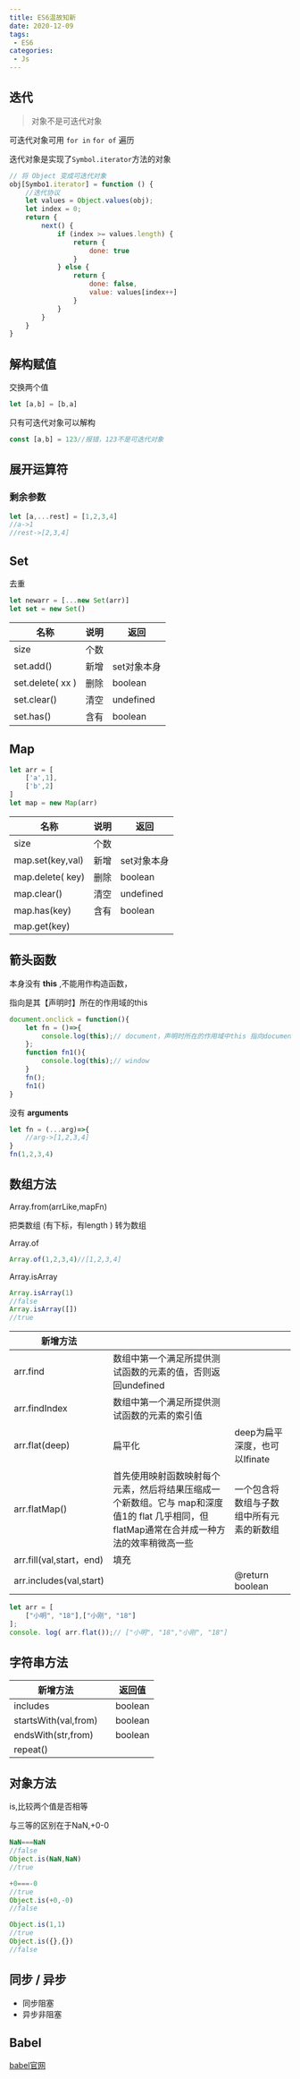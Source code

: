 ```yaml
---
title: ES6温故知新
date: 2020-12-09
tags:
 - ES6
categories: 
 - Js
---
```




## 迭代

> 对象不是可迭代对象

可迭代对象可用 `for in` `for of` 遍历

迭代对象是实现了`Symbol.iterator`方法的对象

```js
// 将 Object 变成可迭代对象
obj[Symbo1.iterator] = function () {
    //迭代协议
    let values = Object.values(obj); 
    let index = 0;
    return {
        next() {
            if (index >= values.length) {
                return {
                    done: true
                }
            } else {
                return {
                    done: false,
                    value: values[index++]
                }
            }
        }
    }
}
```



## 解构赋值

交换两个值

```js
let [a,b] = [b,a]
```

只有可迭代对象可以解构

```js
const [a,b] = 123//报错，123不是可迭代对象
```

## 展开运算符

### 剩余参数

```js
let [a,...rest] = [1,2,3,4]
//a->1
//rest->[2,3,4]
```

## Set 

去重

```js
let newarr = [...new Set(arr)]
let set = new Set()
```

| 名称             | 说明 | 返回        |
| ---------------- | ---- | ----------- |
| size             | 个数 |             |
| set.add()        | 新增 | set对象本身 |
| set.delete( xx ) | 删除 | boolean     |
| set.clear()      | 清空 | undefined   |
| set.has()        | 含有 | boolean     |

## Map

```js
let arr = [
	['a',1],
	['b',2]
]
let map = new Map(arr)
```

| 名称             | 说明 | 返回        |
| ---------------- | ---- | ----------- |
| size             | 个数 |             |
| map.set(key,val) | 新增 | set对象本身 |
| map.delete( key) | 删除 | boolean     |
| map.clear()      | 清空 | undefined   |
| map.has(key)     | 含有 | boolean     |
| map.get(key)     |      |             |

## 箭头函数

本身没有 **this** ,不能用作构造函数，

指向是其【声明时】所在的作用域的this

```js
document.onclick = function(){
    let fn = ()=>{
        console.log(this);// document，声明时所在的作用域中this 指向document
    };
    function fn1(){
        console.log(this);// window
    }
    fn();
    fn1()
}
```

没有 **arguments**

```js
let fn = (...arg)=>{
	//arg->[1,2,3,4]
}
fn(1,2,3,4)
```

## 数组方法

Array.from(arrLike,mapFn)

把类数组 (有下标，有length ) 转为数组

Array.of

```js
Array.of(1,2,3,4)//[1,2,3,4]
```

Array.isArray

```js
Array.isArray(1)
//false
Array.isArray([])
//true
```

| 新增方法                 |                                                              |                                          |
| ------------------------ | ------------------------------------------------------------ | ---------------------------------------- |
| arr.find                 | 数组中第一个满足所提供测试函数的元素的值，否则返回undefined  |                                          |
| arr.findIndex            | 数组中第一个满足所提供测试函数的元素的索引值                 |                                          |
| arr.flat(deep)           | 扁平化                                                       | deep为扁平深度，也可以Ifinate            |
| arr.flatMap()            | 首先使用映射函数映射每个元素，然后将结果压缩成一个新数组。它与 map和深度值1的 flat 几乎相同，但 flatMap通常在合并成一种方法的效率稍微高一些 | 一个包含将数组与子数组中所有元素的新数组 |
| arr.fill(val,start，end) | 填充                                                         |                                          |
| arr.includes(val,start)  |                                                              | @return boolean                          |



```js
let arr = [
	["小明", "18"],["小刚", "18"]
];
console. log( arr.flat());// ["小明", "18","小刚", "18"]

```

## 字符串方法

| 新增方法             |      | 返回值  |
| -------------------- | ---- | ------- |
| includes             |      | boolean |
| startsWith(val,from) |      | boolean |
| endsWith(str,from)   |      | boolean |
| repeat()             |      |         |

## 对象方法

is,比较两个值是否相等

与三等的区别在于NaN,+0-0

```js
NaN===NaN
//false
Object.is(NaN,NaN)
//true

+0===-0
//true
Object.is(+0,-0)
//false
```

```js
Object.is(1,1)
//true
Object.is({},{})
//false
```

## 同步 / 异步

-  同步阻塞
- 异步非阻塞





## Babel

[babel官网](https://www.babeljs.cn/)